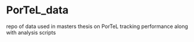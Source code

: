 # PorTeL_data
 repo of data used in masters thesis on PorTeL tracking performance along with analysis scripts
